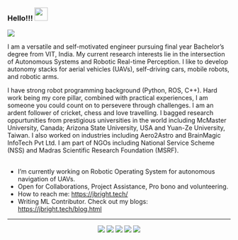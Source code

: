 ### Hello!!! <a><img src="https://github.com/jerriebright/jerriebright/blob/main/image/wave.gif" width="30"></a>

![](https://komarev.com/ghpvc/?username=your-github-username&color=yellow)

I am a versatile and self-motivated engineer pursuing final year Bachelor’s degree from VIT, India. My current research interests lie in the intersection of Autonomous Systems and Robotic Real-time Perception. I like to develop autonomy stacks for aerial vehicles (UAVs), self-driving cars, mobile robots, and robotic arms.

I have strong robot programming background (Python, ROS, C++). Hard work being my core pillar, combined with practical experiences, I am someone you could count on to persevere through challenges. I am an ardent follower of cricket, chess and love travelling. I bagged research oppurtunities from prestigious universities in the world including McMaster University, Canada; Arizona State University, USA and Yuan-Ze University, Taiwan. I also worked on industries including Aero2Astro and BrainMagic InfoTech Pvt Ltd. I am part of NGOs including National Service Scheme (NSS) and Madras Scientific Research Foundation (MSRF).<br><br>

- I’m currently working on Robotic Operating System for autonomous navigation of UAVs.
- Open for Collaborations, Project Assistance, Pro bono and volunteering.
- How to reach me: https://jbright.tech/
- Writing ML Contributor. Check out my blogs: https://jbright.tech/blog.html

<!--![My github stats](https://github-readme-stats.vercel.app/api?username=jerriebright&show_icons=true&theme=tokyonight)
[![Top Langs](https://github-readme-stats.vercel.app/api/top-langs/?username=jerriebright&layout=compact&theme=tokyonight)](https://github.com/jerriebright/github-readme-stats) -->

<hr>
<p align="center">
  <p align="center">
      <a href="https://twitter.com/Jerrie_25" alt="Twitter"><img src="https://github.com/jerriebright/jerriebright/blob/main/image/twitter.png"></a>
      <a href="https://www.linkedin.com/in/jerriebright/" alt="Linkedin"><img src="https://github.com/jerriebright/jerriebright/blob/main/image/linkedin.png"></a>
      <a href="https://www.instagram.com/jerrie_25/" alt="Instagram"><img src="https://github.com/jerriebright/jerriebright/blob/main/image/insta.png"></a>
      <a href="https://m.facebook.com/jerrin.jerrin.5891?ref=bookmarks" alt="Facebook"><img src="https://github.com/jerriebright/jerriebright/blob/main/image/facebook.png"></a>
      <a href="https://github.com/jerriebright" alt="GitHub"><img src="https://github.com/jerriebright/jerriebright/blob/main/image/github.png"></a>
  </p>
</p>

